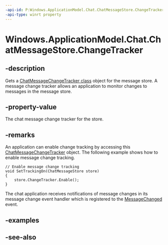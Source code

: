 ```yaml
---
-api-id: P:Windows.ApplicationModel.Chat.ChatMessageStore.ChangeTracker
-api-type: winrt property
---
```


<!-- Property syntax
public Windows.ApplicationModel.Chat.ChatMessageChangeTracker ChangeTracker { get; }
-->

# Windows.ApplicationModel.Chat.ChatMessageStore.ChangeTracker

## -description
Gets a [ChatMessageChangeTracker class](chatmessagechangetracker.md) object for the message store. A message change tracker allows an application to monitor changes to messages in the message store.

## -property-value
The chat message change tracker for the store.

## -remarks
An application can enable change tracking by accessing this [ChatMessageChangeTracker](chatmessagechangetracker.md) object. The following example shows how to enable message change tracking.

```
// Enable message change tracking
void SetTrackingOn(ChatMessageStore store)
{
    store.ChangeTracker.Enable();
}
```

The chat application receives notifications of message changes in its message change event handler which is registered to the [MessageChanged](chatmessagestore_messagechanged.md) event.

## -examples

## -see-also
